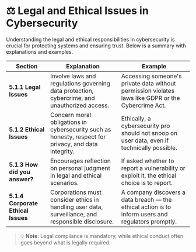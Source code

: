 # ⚖️ Legal and Ethical Issues in Cybersecurity

Understanding the legal and ethical responsibilities in cybersecurity is crucial for protecting systems and ensuring trust. Below is a summary with explanations and examples.

| **Section**                     | **Explanation**                                                                                       | **Example**                                                                                     |
|--------------------------------|-------------------------------------------------------------------------------------------------------|-------------------------------------------------------------------------------------------------|
| **5.1.1 Legal Issues**         | Involve laws and regulations governing data protection, cybercrime, and unauthorized access.         | Accessing someone's private data without permission violates laws like GDPR or the Cybercrime Act. |
| **5.1.2 Ethical Issues**       | Concern moral obligations in cybersecurity such as honesty, respect for privacy, and data integrity. | Ethically, a cybersecurity pro should not snoop on user data, even if technically possible.     |
| **5.1.3 How did you answer?**  | Encourages reflection on personal judgment in legal and ethical scenarios.                           | If asked whether to report a vulnerability or exploit it, the ethical choice is to report.      |
| **5.1.4 Corporate Ethical Issues** | Corporations must consider ethics in handling user data, surveillance, and responsible disclosure.    | A company discovers a data breach — the ethical action is to inform users and regulators promptly. |

> 💡 **Note**: Legal compliance is mandatory, while ethical conduct often goes beyond what is legally required.
